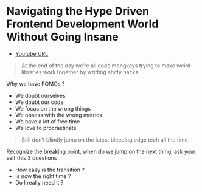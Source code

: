 Navigating the Hype Driven Frontend Development World Without Going Insane
==========================================================================

- [Youtube URL](https://www.youtube.com/watch?v=QZ6aC6G0ufg)

> At the end of the day we’re all code mongkeys trying to make weird libraries work together by writting shitty hacks

Why we have FOMOs ?

-	We doubt ourselves
-	We doubt our code
-	We focus on the wrong things
-	We obsess with the wrong metrics
-	We have a lot of free time
-	We love to procrastinate

> Still don’t blindly jump on the latest bleeding edge tech all the time

Recognize the breaking point, when do we jump on the next thing, ask your self this 3 questions

-	How easy is the transition ?
-	Is now the right time ?
-	Do I really need it ?
